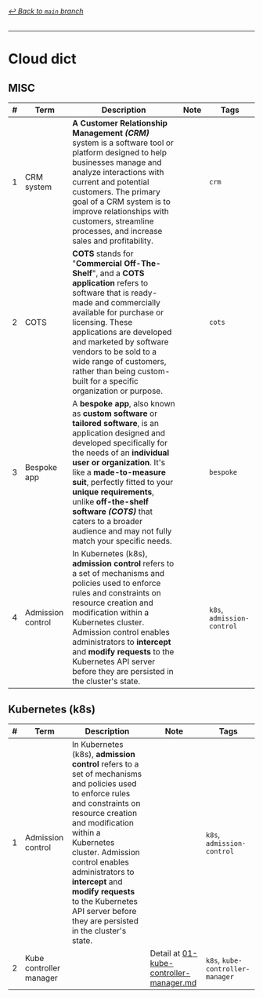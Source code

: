 ###### [_↩ Back to `main` branch_](https://github.com/cuongpiger/cloud)

<hr>


# Cloud dict

## MISC

|#|Term|Description|Note|Tags|
|-|-|-|-|-|
|1|CRM system|**A Customer Relationship Management _(CRM)_** system is a software tool or platform designed to help businesses manage and analyze interactions with current and potential customers. The primary goal of a CRM system is to improve relationships with customers, streamline processes, and increase sales and profitability.||`crm`|
|2|COTS|**COTS** stands for "**Commercial Off-The-Shelf**", and a **COTS application** refers to software that is ready-made and commercially available for purchase or licensing. These applications are developed and marketed by software vendors to be sold to a wide range of customers, rather than being custom-built for a specific organization or purpose.||`cots`|
|3|Bespoke app|A **bespoke app**, also known as **custom software** or **tailored software**, is an application designed and developed specifically for the needs of an **individual user or organization**. It's like a **made-to-measure suit**, perfectly fitted to your **unique requirements**, unlike **off-the-shelf software _(COTS)_** that caters to a broader audience and may not fully match your specific needs.||`bespoke`|
|4|Admission control|In Kubernetes (k8s), **admission control** refers to a set of mechanisms and policies used to enforce rules and constraints on resource creation and modification within a Kubernetes cluster. Admission control enables administrators to **intercept** and **modify requests** to the Kubernetes API server before they are persisted in the cluster's state.||`k8s`, `admission-control`|

## Kubernetes (k8s)

|#|Term|Description|Note|Tags|
|-|-|-|-|-|
|1|Admission control|In Kubernetes (k8s), **admission control** refers to a set of mechanisms and policies used to enforce rules and constraints on resource creation and modification within a Kubernetes cluster. Admission control enables administrators to **intercept** and **modify requests** to the Kubernetes API server before they are persisted in the cluster's state.||`k8s`, `admission-control`|
|2|Kube controller manager||Detail at [01-kube-controller-manager.md](./details/k8s/01-kube-controller-manager.md)|`k8s`, `kube-controller-manager`|
